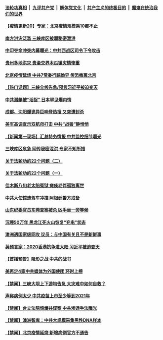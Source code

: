 ####  [法轮功真相](../../../../basic/blob/master/README.md?t=06232002) &nbsp;|&nbsp; [九评共产党](../../../../9ping.md/blob/master/README.md?t=06232002) &nbsp;|&nbsp; [解体党文化](../../../../jtdwh.md/blob/master/README.md?t=06232002)  &nbsp;|&nbsp; [共产主义的终极目的](../../../../gczydzjmd.md/blob/master/README.md?t=06232002) &nbsp;|&nbsp; [魔鬼在统治我们的世界](../../../../mgztzwmdsj.md/blob/master/README.md?t=06232002) 

#### [【疫情更新20】专家：北京疫情规模乘10都不止](../pages/prog204/a102876465.md?t=06232002) 

#### [南方洪灾泛滥 三峡库区被曝秘密泄洪](../pages/prog204/a102877685.md?t=06232002) 

#### [中印夺命冲突内幕曝光：中共西战区司令下令攻击](../pages/prog204/a102877654.md?t=06232002) 

#### [贵州多地洪灾 贵渝交界木瓜镇灾情惨重](../pages/prog204/a102877637.md?t=06232002) 

#### [北京疫情延烧 中共7常委行踪诡异 传恐撤离北京](../pages/prog204/a102877635.md?t=06232002) 

#### [【热门话题】三峡全线告急/预言习近平被迫变天](../pages/prog204/a102877604.md?t=06232002) 

#### [中共潜艇被“活捉” 日本罕见爆内情](../pages/prog204/a102877622.md?t=06232002) 

#### [成都、沈阳爆诡异巨响登热搜 又突遭封杀](../pages/prog204/a102877586.md?t=06232002) 

#### [美军高调宣示双航母打击 中共“战狼”静悄悄](../pages/prog204/a102877529.md?t=06232002) 

#### [【新闻第一现场】汇总特务情报 中共监控细节曝光](../pages/prog204/a102877516.md?t=06232002) 

#### [三峡库区危急 网传秘密泄洪 专家不知所措](../pages/prog204/a102877482.md?t=06232002) 

#### [关于法轮功的22个问题（二）](../pages/prog204/a102877425.md?t=06232002) 


#### [关于法轮功的22个问题（一）](../pages/prog204/a102877409.md?t=06232002) 

#### [佳木斯八旬老太陷冤狱 瘫痪老伴孤独离世](../pages/prog204/a102877402.md?t=06232002) 

#### [中共大使馆遭驾车冲撞 阿根廷警方戒备](../pages/prog204/a102877350.md?t=06232002) 

#### [山东纪委官员东莞查案被杀 凶手坐一旁等候](../pages/prog204/a102877351.md?t=06232002) 

#### [沉睡50万年 黑龙江死火山恢复“充电”状态](../pages/prog204/a102877333.md?t=06232002) 

#### [澳洲遇国家级网攻 议员：与中国有关且不是新鲜事](../pages/prog204/a102877326.md?t=06232002) 


#### [英预言家：2020香港抗争进大陆 习近平被迫变天](../pages/prog204/a102877295.md?t=06232002) 

#### [【首播预告】隐形之战 中共的战书](../pages/prog204/a102875967.md?t=06232002) 


#### [美再定4家中共媒体为外国使团 环时上榜](../pages/prog204/a102877205.md?t=06232002) 


#### [【禁闻】三峡大坝上下游均告急 大灾难中如何自救？](../pages/prog204/a102877119.md?t=06232002) 

#### [声称病例太少 中共疫苗上市至少等到2021年](../pages/prog204/a102877029.md?t=06232002) 

#### [【禁闻】台立法院惊爆共谍案 中共渗透手法曝光](../pages/prog204/a102877064.md?t=06232002) 

#### [【禁闻】澳洲智库：中共大规模采集男性DNA样本](../pages/prog204/a102877057.md?t=06232002) 

#### [【禁闻】北京疫情延烧 新增病例官方不通告](../pages/prog204/a102877050.md?t=06232002) 

